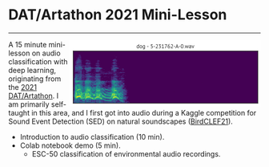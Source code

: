 # DAT/Artathon 2021 Mini-Lesson

---

<img src="esc50.gif" alt="ESC-50 clip preview" title="ESC-50 clip preview" align="right" />



A 15 minute mini-lesson on audio classification with deep learning, originating from the [2021 DAT/Artathon](https://datartathon.com). I am primarily self-taught in this area, and I first got into audio during a Kaggle competition for Sound Event Detection (SED) on natural soundscapes ([BirdCLEF21](https://www.kaggle.com/c/birdclef-2021)).  

* Introduction to audio classification (10 min).
* Colab notebook demo (5 min). 
  * ESC-50 classification of environmental audio recordings.
